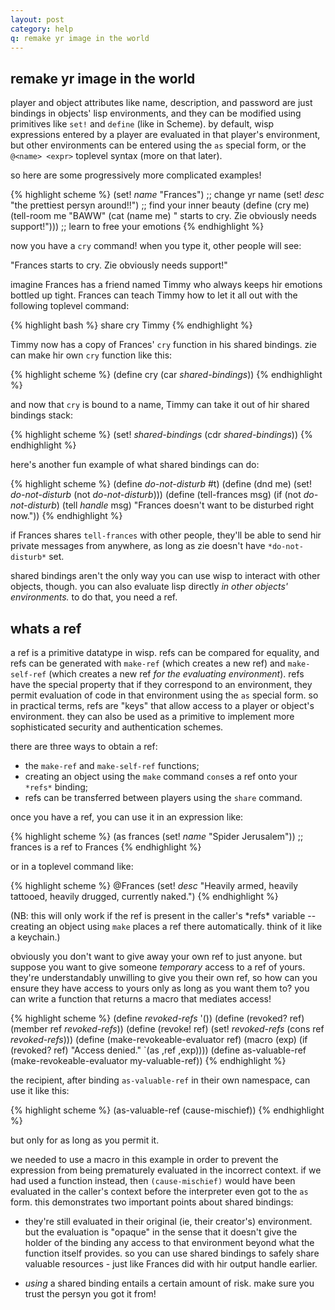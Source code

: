```yaml
---
layout: post
category: help
q: remake yr image in the world
---
```


remake yr image in the world
----------------------------

player and object attributes like name, description, and password are just bindings in objects' lisp environments, and they can be modified using primitives like `set!` and `define` (like in Scheme). by default, wisp expressions entered by a player are evaluated in that player's environment, but other environments can be entered using the `as` special form, or the `@<name> <expr>` toplevel syntax (more on that later).

so here are some progressively more complicated examples!

{% highlight scheme %}
    (set! *name* "Frances") ;; change yr name
    (set! *desc* "the prettiest persyn around!!") ;; find your inner beauty
    (define (cry me) (tell-room me "BAWW" (cat (name me) " starts to cry. Zie obviously needs support!"))) ;; learn to free your emotions
{% endhighlight %}

now you have a `cry` command! when you type it, other people will see: 

"Frances starts to cry. Zie obviously needs support!"

imagine Frances has a friend named Timmy who always keeps hir emotions bottled up tight. Frances can teach Timmy how to let it all out with the following toplevel command:

{% highlight bash %}
    share cry Timmy
{% endhighlight %}

Timmy now has a copy of Frances' `cry` function in his shared bindings. zie can make hir own `cry` function like this:

{% highlight scheme %}
    (define cry (car *shared-bindings*))
{% endhighlight %}

and now that `cry` is bound to a name, Timmy can take it out of hir shared bindings stack:

{% highlight scheme %}
    (set! *shared-bindings* (cdr *shared-bindings*))
{% endhighlight %}

here's another fun example of what shared bindings can do:

{% highlight scheme %}
    (define *do-not-disturb* #t)
    (define (dnd me) (set! *do-not-disturb* (not *do-not-disturb*)))
    (define (tell-frances msg) (if (not *do-not-disturb*) (tell *handle* msg) "Frances doesn't want to be disturbed right now."))
{% endhighlight %}

if Frances shares `tell-frances` with other people, they'll be able to send hir private messages from anywhere, as long as zie doesn't have `*do-not-disturb*` set.

shared bindings aren't the only way you can use wisp to interact with other objects, though. you can also evaluate lisp directly _in other objects' environments._ to do that, you need a ref.

whats a ref
-----------

a ref is a primitive datatype in wisp. refs can be compared for equality, and refs can be generated with `make-ref` (which creates a new ref) and `make-self-ref` (which creates a new ref _for the evaluating environment_). refs have the special property that if they correspond to an environment, they permit evaluation of code in that environment using the `as` special form. so in practical terms, refs are "keys" that allow access to a player or object's environment. they can also
be used as a primitive to implement more sophisticated security and authentication schemes.

there are three ways to obtain a ref:

- the `make-ref` and `make-self-ref` functions;
- creating an object using the `make` command `cons`es a ref onto your `*refs*` binding;
- refs can be transferred between players using the `share` command.

once you have a ref, you can use it in an expression like:

{% highlight scheme %}
    (as frances (set! *name* "Spider Jerusalem")) ;; frances is a ref to Frances
{% endhighlight %}

or in a toplevel command like:

{% highlight scheme %}
    @Frances (set! *desc* "Heavily armed, heavily tattooed, heavily drugged, currently naked.")
{% endhighlight %}

(NB: this will only work if the ref is present in the caller's \*refs\* variable -- creating an object using `make` places a ref there automatically. think of it like a keychain.)

obviously you don't want to give away your own ref to just anyone. but suppose you want to give someone _temporary_ access to a ref of yours. they're understandably unwilling to give you their own ref, so how can you ensure they have access to yours only as long as you want them to? you can write a function that returns a macro that mediates access!

{% highlight scheme %}
    (define *revoked-refs* '())
    (define (revoked? ref) (member ref *revoked-refs*))
    (define (revoke! ref) (set! *revoked-refs* (cons ref *revoked-refs*)))
    (define (make-revokeable-evaluator ref) (macro (exp) (if (revoked? ref) "Access denied." `(as ,ref ,exp))))
    (define as-valuable-ref (make-revokeable-evaluator my-valuable-ref))
{% endhighlight %}

the recipient, after binding `as-valuable-ref` in their own namespace, can use it like this:

{% highlight scheme %}
    (as-valuable-ref (cause-mischief))
{% endhighlight %}

but only for as long as you permit it.

we needed to use a macro in this example in order to prevent the expression from being prematurely evaluated in the incorrect context. if we had used a function instead, then `(cause-mischief)` would have been evaluated in the caller's context before the interpreter even got to the `as` form. this demonstrates two important points about shared bindings:

- they're still evaluated in their original (ie, their creator's) environment. but the evaluation is "opaque" in the sense that it doesn't give the holder of the binding any access to that environment beyond what the function itself provides. so you can use shared bindings to safely share valuable resources - just like Frances did with hir output handle earlier.

- _using_ a shared binding entails a certain amount of risk. make sure you trust the persyn you got it from!

